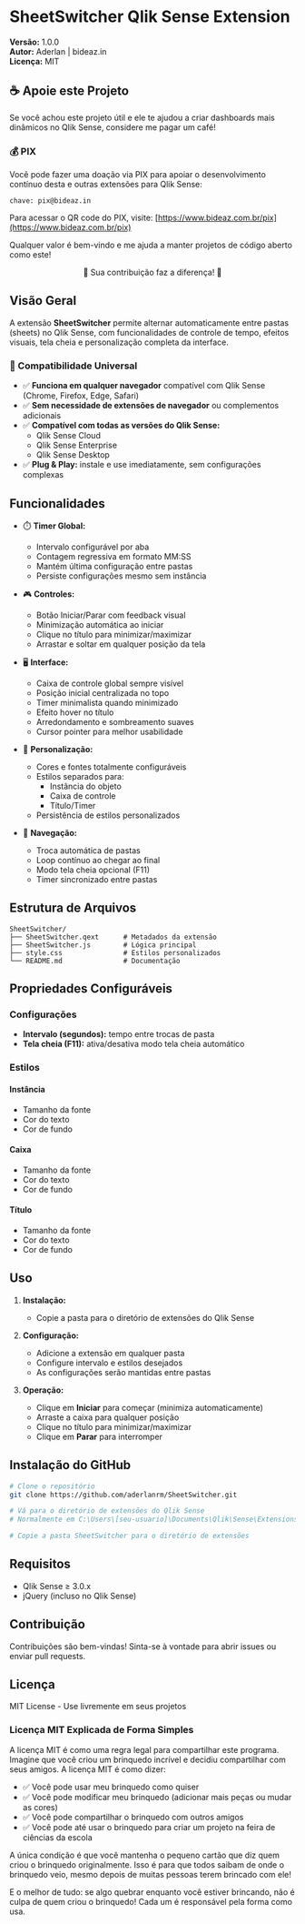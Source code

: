 # SheetSwitcher Qlik Sense Extension

**Versão:** 1.0.0  
**Autor:** Aderlan | bideaz.in  
**Licença:** MIT

## ☕ Apoie este Projeto

Se você achou este projeto útil e ele te ajudou a criar dashboards mais dinâmicos no Qlik Sense, considere me pagar um café! 

### 💰 PIX

Você pode fazer uma doação via PIX para apoiar o desenvolvimento contínuo desta e outras extensões para Qlik Sense:

```
chave: pix@bideaz.in
```

Para acessar o QR code do PIX, visite: [https://www.bideaz.com.br/pix](https://www.bideaz.com.br/pix)

Qualquer valor é bem-vindo e me ajuda a manter projetos de código aberto como este!

<p align="center">
🙏 Sua contribuição faz a diferença! 🙏
</p>

## Visão Geral

A extensão **SheetSwitcher** permite alternar automaticamente entre pastas (sheets) no Qlik Sense, com funcionalidades de controle de tempo, efeitos visuais, tela cheia e personalização completa da interface.

### 💯 Compatibilidade Universal

- ✅ **Funciona em qualquer navegador** compatível com Qlik Sense (Chrome, Firefox, Edge, Safari)
- ✅ **Sem necessidade de extensões de navegador** ou complementos adicionais
- ✅ **Compatível com todas as versões do Qlik Sense:**
  - Qlik Sense Cloud
  - Qlik Sense Enterprise
  - Qlik Sense Desktop 
- ✅ **Plug & Play:** instale e use imediatamente, sem configurações complexas

## Funcionalidades

- ⏱️ **Timer Global:** 
  - Intervalo configurável por aba
  - Contagem regressiva em formato MM:SS
  - Mantém última configuração entre pastas
  - Persiste configurações mesmo sem instância

- 🎮 **Controles:**
  - Botão Iniciar/Parar com feedback visual
  - Minimização automática ao iniciar
  - Clique no título para minimizar/maximizar
  - Arrastar e soltar em qualquer posição da tela

- 🖥️ **Interface:**
  - Caixa de controle global sempre visível
  - Posição inicial centralizada no topo
  - Timer minimalista quando minimizado
  - Efeito hover no título
  - Arredondamento e sombreamento suaves
  - Cursor pointer para melhor usabilidade

- 🎨 **Personalização:**
  - Cores e fontes totalmente configuráveis
  - Estilos separados para:
    - Instância do objeto
    - Caixa de controle
    - Título/Timer
  - Persistência de estilos personalizados

- 🔄 **Navegação:**
  - Troca automática de pastas
  - Loop contínuo ao chegar ao final
  - Modo tela cheia opcional (F11)
  - Timer sincronizado entre pastas

## Estrutura de Arquivos

```
SheetSwitcher/
├── SheetSwitcher.qext      # Metadados da extensão
├── SheetSwitcher.js        # Lógica principal
├── style.css               # Estilos personalizados
└── README.md               # Documentação
```

## Propriedades Configuráveis

### Configurações
- **Intervalo (segundos):** tempo entre trocas de pasta
- **Tela cheia (F11):** ativa/desativa modo tela cheia automático

### Estilos
#### Instância
- Tamanho da fonte
- Cor do texto
- Cor de fundo

#### Caixa
- Tamanho da fonte
- Cor do texto
- Cor de fundo

#### Título
- Tamanho da fonte
- Cor do texto
- Cor de fundo

## Uso

1. **Instalação:**
   - Copie a pasta para o diretório de extensões do Qlik Sense

2. **Configuração:**
   - Adicione a extensão em qualquer pasta
   - Configure intervalo e estilos desejados
   - As configurações serão mantidas entre pastas

3. **Operação:**
   - Clique em **Iniciar** para começar (minimiza automaticamente)
   - Arraste a caixa para qualquer posição
   - Clique no título para minimizar/maximizar
   - Clique em **Parar** para interromper

## Instalação do GitHub

```bash
# Clone o repositório
git clone https://github.com/aderlanrm/SheetSwitcher.git

# Vá para o diretório de extensões do Qlik Sense
# Normalmente em C:\Users\[seu-usuario]\Documents\Qlik\Sense\Extensions

# Copie a pasta SheetSwitcher para o diretório de extensões
```

## Requisitos

- Qlik Sense ≥ 3.0.x
- jQuery (incluso no Qlik Sense)

## Contribuição

Contribuições são bem-vindas! Sinta-se à vontade para abrir issues ou enviar pull requests.

## Licença

MIT License - Use livremente em seus projetos

### Licença MIT Explicada de Forma Simples

A licença MIT é como uma regra legal para compartilhar este programa. Imagine que você criou um brinquedo incrível e decidiu compartilhar com seus amigos. A licença MIT é como dizer:

- ✅ Você pode usar meu brinquedo como quiser
- ✅ Você pode modificar meu brinquedo (adicionar mais peças ou mudar as cores)
- ✅ Você pode compartilhar o brinquedo com outros amigos
- ✅ Você pode até usar o brinquedo para criar um projeto na feira de ciências da escola

A única condição é que você mantenha o pequeno cartão que diz quem criou o brinquedo originalmente. Isso é para que todos saibam de onde o brinquedo veio, mesmo depois de muitas pessoas terem brincado com ele!

E o melhor de tudo: se algo quebrar enquanto você estiver brincando, não é culpa de quem criou o brinquedo! Cada um é responsável pela forma como usa.
